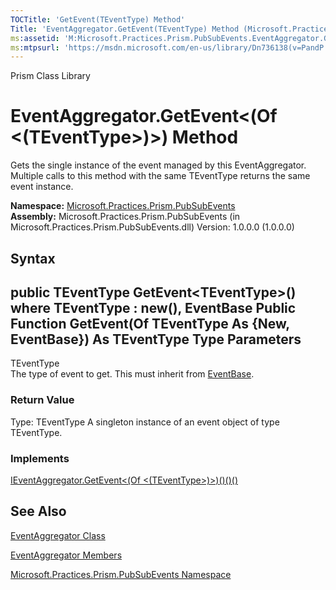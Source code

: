 ```yaml
---
TOCTitle: 'GetEvent(TEventType) Method'
Title: 'EventAggregator.GetEvent(TEventType) Method (Microsoft.Practices.Prism.PubSubEvents)'
ms:assetid: 'M:Microsoft.Practices.Prism.PubSubEvents.EventAggregator.GetEvent\`\`1'
ms:mtpsurl: 'https://msdn.microsoft.com/en-us/library/Dn736138(v=PandP.50)'
---
```


Prism Class Library

EventAggregator.GetEvent&lt;(Of &lt;(TEventType&gt;)&gt;) Method
====================================================================

Gets the single instance of the event managed by this EventAggregator. Multiple calls to this method with the same TEventType returns the same event instance.

**Namespace:** [Microsoft.Practices.Prism.PubSubEvents](https://msdn.microsoft.com/n:microsoft.practices.prism.pubsubevents)
**Assembly:** Microsoft.Practices.Prism.PubSubEvents (in Microsoft.Practices.Prism.PubSubEvents.dll) Version: 1.0.0.0 (1.0.0.0)

## Syntax


<span id="syntaxToggle"></span>public TEventType GetEvent&lt;TEventType&gt;() where TEventType : new(), EventBase Public Function GetEvent(Of TEventType As {New, EventBase}) As TEventType
Type Parameters
---------------

<span id="templatesToggle"></span>
TEventType  
The type of event to get. This must inherit from [EventBase](https://msdn.microsoft.com/t:microsoft.practices.prism.pubsubevents.eventbase).

### Return Value

Type: TEventType
A singleton instance of an event object of type TEventType.
### Implements

[IEventAggregator.GetEvent&lt;(Of &lt;(TEventType&gt;)&gt;)()()()](https://msdn.microsoft.com/m:microsoft.practices.prism.pubsubevents.ieventaggregator.getevent%60%601)

See Also
--------


[EventAggregator Class](https://msdn.microsoft.com/t:microsoft.practices.prism.pubsubevents.eventaggregator)

[EventAggregator Members](https://msdn.microsoft.com/allmembers.t:microsoft.practices.prism.pubsubevents.eventaggregator)

[Microsoft.Practices.Prism.PubSubEvents Namespace](https://msdn.microsoft.com/n:microsoft.practices.prism.pubsubevents)
